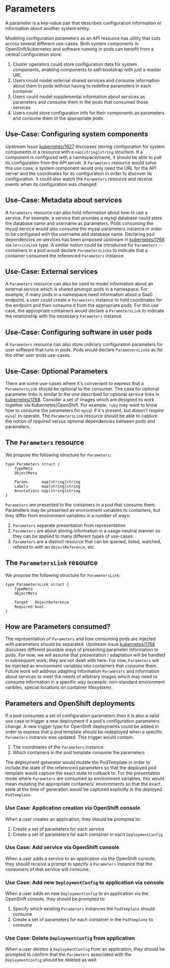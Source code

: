 # Parameters

A parameter is a key-value pair that describes configuration information or information about
another system entity.

Modeling configuration parameters as an API resource has utility that cuts across several different
use-cases.  Both system components in OpenShift/kubernetes and software running in pods can benefit
from a central configuration store:

1.  Cluster operators could store configuration data for system components, enabling components to
    self-bootstrap with just a master URL
2.  Users could model external shared services and consume information about them in pods without
    having to redefine parameters in each container
3.  Users could model supplemental information about services as parameters and consume them in the
    pods that consumed those services
4.  Users could store configuration info for their components as parameters and consume them in the
    appropriate pods

## Use-Case: Configuring system components

Upstream issue [kubernetes/1627](https://github.com/GoogleCloudPlatform/kubernetes/issues/1627)
discusses storing configuration for system components in a resource with a `map[string]string`
structure.  If a component is configured with a namespace/name, it should be able to pull its
configuration from the API server.  A `Parameters` resource would solve this use case; a system
component would only need the URL for the API server and the coordinates for its configuration
in order to discover its configuration.  It could also watch the `Parameters` resource and receive
events when its configuration was changed.

## Use-Case: Metadata about services

A `Parameters` resource can also hold information about how to use a service.  For example, a
service that provides a mysql database could store the database name and username as parameters.
Pods consuming the mysql service would also consume the mysql parameters instance in order to be
configured with the username and database name.  Declaring pod dependencies on services has been
proposed upstream in [kubernetes/1768](https://github.com/GoogleCloudPlatform/kubernetes/issues/1768)
via `ServiceLink` type.  A similar notion could be introduced for `Parameters` -- containers in a
pod would declare `ParametersLink`s to indicate that a container consumed the referenced
`Parameters` instance.

## Use-Case: External services

A `Parameters` resource can also be used to model information about an external service which is
shared amongst pods in a namespace.  For example, if many pods in a namespace need information
about a SaaS endpoint, a user could create a `Parameters` instance to hold coordinates for the
endpoint and then consume it from the appropriate pods.  For this use case, the appropriate
containers would declare a `ParametersLink` to indicate the relationship with the necessary
`Parameters` instance.

## Use-Case: Configuring software in user pods

A `Parameters` resource can also store ordinary configuration parameters for user software that runs
in pods.  Pods would declare `ParametersLink`s as for the other user pods use-cases.

## Use-Case: Optional Parameters

There are some use-cases where it's convenient to express that a `ParametersLink` should be
optional to the consumer.  The case for optional parameter links is similar to the one described
for optional service links in 
[kubernetes/1768](https://github.com/GoogleCloudPlatform/kubernetes/issues/1768).  Consider a set
of images which are designed to work together via Kubernetes/OpenShift.  For example, `ruby` may
want to know how to consume the parameters for `mysql` if it's present, but doesn't require `mysql`
to operate.  The `ParametersLink` resource should be able to capture the notion of required versus
optional dependencies between pods and parameters.

## The `Parameters` resource

We propose the following structure for `Parameters`:

    type Parameters struct {
    	TypeMeta
    	ObjectMeta

    	Params      map[string]string
    	Labels      map[string]string
    	Annotations map[string]string
    }

`Parameters` are presented to the containers in a pod that consume them.  Parameters may be presented
as environment variables to containers, but they differ from environment variables in a number of
ways:

1.  `Parameters` separate presentation from representation
2.  `Parameters` are about storing information in a usage-neutral manner so they can be applied to
     many different types of use-cases
3.  `Parameters` are a distinct resource that can be queried, listed, watched, refered to with an
    `ObjectReference`, etc

## The `ParametersLink` resource

We propose the following structure for `ParametersLink`:

    type ParametersLink struct {
    	TypeMeta
    	ObjectMeta

    	Target   ObjectReference
    	Required bool
    }

## How are Parameters consumed?

The representation of `Parameters` and how consuming pods are injected with parameters should be
separated.  Upstream issue 
[kubernetes/1768](https://github.com/GoogleCloudPlatform/kubernetes/issues/1768) discusses
different possible ways of presenting parameter information to pods.  For now, we will assume that
presentation / adaptation will be handled in subsequent work; they are not dealt with here.  For
now, `Parameters` will be injected as environment variables into containers that consume them.
Future work will address adapting information `Parameters` and information about services to meet
the needs of arbitrary images which may need to consume information in a specific way (example:
non-standard environment varibles, special locations on container filesystem).

## Parameters and OpenShift deployments

If a pod consumes a set of configuration parameters then it is also a valid use case to trigger
a new deployment if a pod's configuration parameters change.  A new trigger type for OpenShift
deployments could be added in order to express that a pod template should be redeployed when a
specific `Parameters` instance was updated.  This trigger would contain:

1.  The coordinates of the `Parameters` instance
2.  Which containers in the pod template consume the parameters

The deployment generator would mutate the PodTemplate in order to include the state of the
referenced parameters so that the deployed pod template would capture the exact state to rollback
to.  For the presentation mode where `Parameters` are consumed as environment variables, this would
mean mutating the appropriate containers' environments so that the exact state at the time of
generation would be captured explicitly in the deployed `PodTemplate`.

### Use Case: Application creation via OpenShift console

When a user creates an application, they should be prompted to:

1.  Create a set of parameters for each service
2.  Create a set of parameters for each container in each `DeploymentConfig`

### Use Case: Add service via OpenShift console

When a user adds a service to an application via the OpenShift console, they should receive a
prompt to specify a `Parameters` instance that the consumers of that service will consume.

### Use Case: Add new `DeploymentConfig` to application via console

When a user adds an new `DeploymentConfig` to an application via the OpenShift console, they
should be prompted to:

1.  Specify which existing `Parameters` instances the `PodTemplate` should consume
2.  Create a set of parameters for each container in the `PodTemplate` to consume 

### Use Case: Delete `DeploymentConfig` from application

When a user deletes a `DeploymentConfig` from an application, they should be prompted to confirm
that the `Parameters` associated with the `DeploymentConfig` should be deleted as well.
